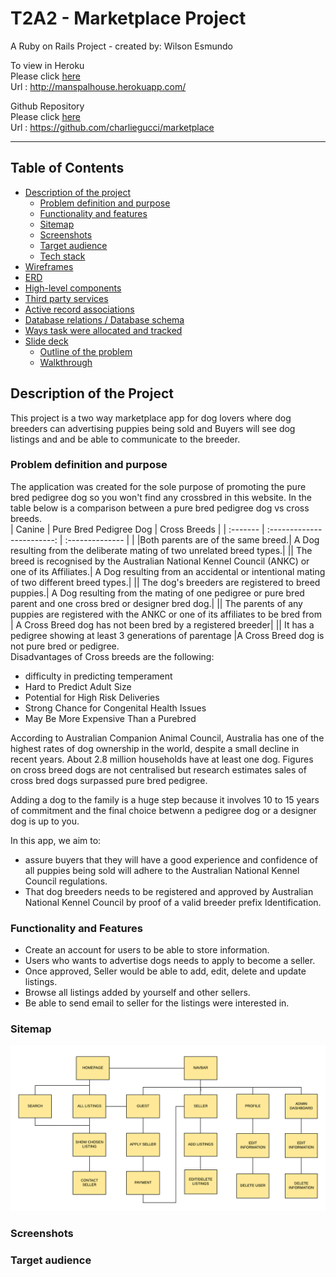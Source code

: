 # T2A2 - Marketplace Project

A Ruby on Rails Project - created by: Wilson Esmundo

To view in Heroku <br/>
Please click [here](http://manspalhouse.herokuapp.com/) <br/>
Url : http://manspalhouse.herokuapp.com/ <br/>

Github Repository <br/>
Please click [here](https://github.com/charliegucci/marketplace) <br/>
Url : https://github.com/charliegucci/marketplace <br/>

<hr>

## Table of Contents

- [Description of the project](#description-of-the-project)
  - [Problem definition and purpose](#problem-definition-and-purpose)
  - [Functionality and features](#functionality-and-features)
  - [Sitemap](#sitemap)
  - [Screenshots](#screenshots)
  - [Target audience](#target-audience)
  - [Tech stack](#tech-stack)
- [Wireframes](#wireframes)
- [ERD](#erd)
- [High-level components](#high-level-components)
- [Third party services](#third-party-services)
- [Active record associations](#active-record-associations)
- [Database relations / Database schema](#database-relations-database-schema)
- [Ways task were allocated and tracked](#ways-task-were-allocated-and-tracked)
- [Slide deck](#slide-deck)
  - [Outline of the problem](#slide-deck)
  - [Walkthrough](#walkthrough)

## Description of the Project

This project is a two way marketplace app for dog lovers where dog breeders can advertising puppies being sold and Buyers will see dog listings and and be able to communicate to the breeder.

### Problem definition and purpose

The application was created for the sole purpose of promoting the pure bred pedigree dog so you won't find any crossbred in this website. In the table below is a comparison between a pure bred pedigree dog vs cross breeds.<br/>
| Canine | Pure Bred Pedigree Dog | Cross Breeds |
| :------- | :------------------------: | :-------------- |
| |Both parents are of the same breed.| A Dog resulting from the deliberate mating of two unrelated breed types.|
|| The breed is recognised by the Australian National Kennel Council (ANKC) or one of its Affiliates.| A Dog resulting from an accidental or intentional mating of two different breed types.|
|| The dog's breeders are registered to breed puppies.| A Dog resulting from the mating of one pedigree or pure bred parent and one cross bred or designer bred dog.|
|| The parents of any puppies are registered with the ANKC or one of its affiliates to be bred from | A Cross Breed dog has not been bred by a registered breeder|
|| It has a pedigree showing at least 3 generations of parentage |A Cross Breed dog is not pure bred or pedigree. <br/>
Disadvantages of Cross breeds are the following: <br>

- difficulty in predicting temperament<br/>
- Hard to Predict Adult Size
- Potential for High Risk Deliveries
- Strong Chance for Congenital Health Issues
- May Be More Expensive Than a Purebred<br/>

According to Australian Companion Animal Council, Australia has one of the highest rates of dog ownership in the world, despite a small decline in recent years. About 2.8 million households have at least one dog. Figures on cross breed dogs are not centralised but research estimates sales of cross bred dogs surpassed pure bred pedigree.<br/>

Adding a dog to the family is a huge step because it involves 10 to 15 years of commitment and the final choice betwenn a pedigree dog or a designer dog is up to you.<br/>

In this app, we aim to:<br/>

- assure buyers that they will have a good experience and confidence of all puppies being sold will adhere to the Australian National Kennel Council regulations.
- That dog breeders needs to be registered and approved by Australian National Kennel Council by proof of a valid breeder prefix Identification.

### Functionality and Features

- Create an account for users to be able to store information.
- Users who wants to advertise dogs needs to apply to become a seller.
- Once approved, Seller would be able to add, edit, delete and update listings.
- Browse all listings added by yourself and other sellers.
- Be able to send email to seller for the listings were interested in.<br/>

### Sitemap

![sitemap](docs/sitemap.png) <br/>

### Screenshots

### Target audience
